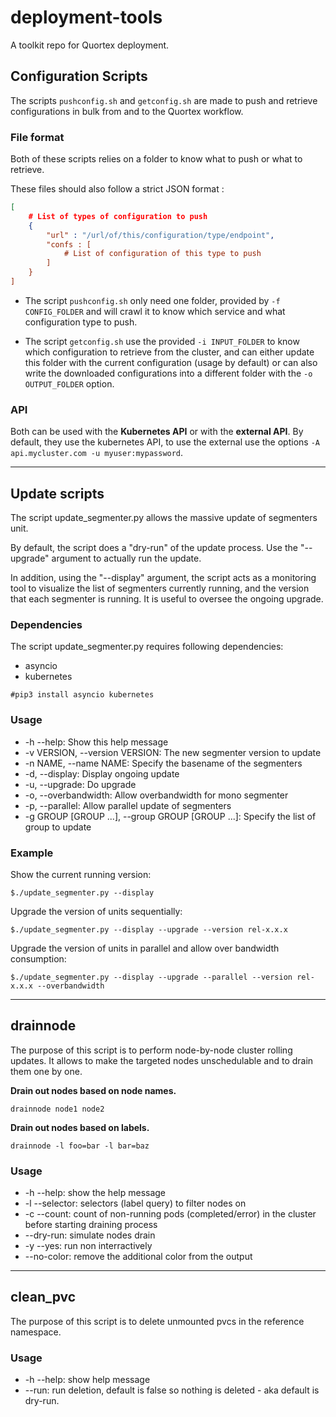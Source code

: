# deployment-tools

A toolkit repo for Quortex deployment.

## Configuration Scripts

The scripts `pushconfig.sh` and `getconfig.sh` are made to push and retrieve configurations in bulk from and to the Quortex workflow.

### File format

Both of these scripts relies on a folder to know what to push or what to retrieve.

These files should  also follow a strict JSON format :

```json
[
    # List of types of configuration to push
    {
        "url" : "/url/of/this/configuration/type/endpoint",
        "confs : [
            # List of configuration of this type to push
        ]
    }
]
```

- The script `pushconfig.sh` only need one folder, provided by `-f CONFIG_FOLDER` and will crawl it to know which service and what configuration type to push.

- The script `getconfig.sh` use the provided `-i INPUT_FOLDER` to know which configuration to retrieve from the cluster, and can either update this folder with the current configuration (usage by default) or can also write the downloaded configurations into a different folder with the `-o OUTPUT_FOLDER` option.

### API

Both can be used with the **Kubernetes API** or with the **external API**. By default, they use the kubernetes API, to use the external use the options `-A
api.mycluster.com -u myuser:mypassword`.

---

## Update scripts

The script update_segmenter.py allows the massive update of segmenters unit.

By default, the script does a "dry-run" of the update process. Use the "--upgrade" argument to actually run the update.

In addition, using the "--display" argument, the script acts as a monitoring tool to visualize the list of segmenters currently running, and the version that each segmenter is running. It is useful to oversee the ongoing upgrade.

### Dependencies

The script update_segmenter.py requires following dependencies:
- asyncio
- kubernetes

```
#pip3 install asyncio kubernetes
```

### Usage

- -h --help: Show this help message
- -v VERSION, --version VERSION: The new segmenter version to update
- -n NAME, --name NAME: Specify the basename of the segmenters
- -d, --display: Display ongoing update
- -u, --upgrade: Do upgrade
- -o, --overbandwidth: Allow overbandwidth for mono segmenter
- -p, --parallel: Allow parallel update of segmenters
- -g GROUP [GROUP ...], --group GROUP [GROUP ...]: Specify the list of group to update

### Example

Show the current running version:

```
$./update_segmenter.py --display
```

Upgrade the version of units sequentially:

```
$./update_segmenter.py --display --upgrade --version rel-x.x.x
```

Upgrade the version of units in parallel and allow over bandwidth consumption:

```
$./update_segmenter.py --display --upgrade --parallel --version rel-x.x.x --overbandwidth
```

---

## drainnode

The purpose of this script is to perform node-by-node cluster rolling updates.
It allows to make the targeted nodes unschedulable and to drain them one by one.


**Drain out nodes based on node names.**
```
drainnode node1 node2
```

**Drain out nodes based on labels.**
```
drainnode -l foo=bar -l bar=baz
```

### Usage

- -h --help: show the help message
- -l --selector: selectors (label query) to filter nodes on
- -c --count: count of non-running pods (completed/error) in the cluster before starting draining process
- --dry-run: simulate nodes drain
- -y --yes: run non interractively
- --no-color: remove the additional color from the output

---

## clean_pvc

The purpose of this script is to delete unmounted pvcs in the reference namespace.

### Usage

- -h --help: show help message
- --run: run deletion, default is false so nothing is deleted - aka default is dry-run.